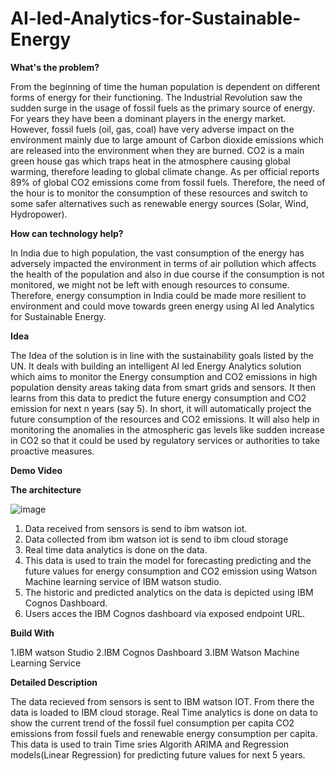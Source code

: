 # AI-led-Analytics-for-Sustainable-Energy

**What's the problem?**

From the beginning of time the human population is dependent on different forms of energy for their functioning. The Industrial Revolution saw the sudden surge in the usage of fossil fuels as the primary source of energy. For years they have been a dominant players in the energy market.
However, fossil fuels (oil, gas, coal) have very adverse impact on the environment mainly due to large amount of Carbon dioxide emissions which are released into the environment when they are burned. CO2 is a main green house gas which traps heat in the atmosphere causing global warming, therefore leading to global climate change.
As per official reports 89% of global CO2 emissions come from fossil fuels. Therefore, the need of the hour is to monitor the consumption of these resources and switch to some safer alternatives such as renewable energy sources (Solar, Wind, Hydropower).

**How can technology help?**

In India due to high population, the vast consumption of the energy has adversely impacted the environment in terms of air pollution which affects the health of the population and also in due course if the consumption is not monitored, we might not be left with enough resources to consume.
Therefore, energy consumption in India could be made more resilient to environment and could move towards green energy using AI led Analytics for Sustainable Energy.

**Idea**

The Idea of the solution is in line with the sustainability goals listed by the UN. It deals with building an intelligent AI led Energy Analytics solution which aims to monitor the Energy consumption and CO2 emissions in high population density areas taking data from smart grids and sensors. It then learns from this data to predict the future energy consumption and CO2 emission for next n years (say 5). In short, it will automatically project the future consumption of the resources and CO2 emissions. It will also help in monitoring the anomalies in the atmospheric gas levels like sudden increase in CO2 so that it could be used by regulatory services or authorities to take proactive measures. 

**Demo Video**

**The architecture**

![image](https://user-images.githubusercontent.com/62833149/122596975-4f548180-d088-11eb-907c-ae7b33e509f2.png)


1. Data received from sensors is send to ibm watson iot.
2. Data collected from ibm watson iot is send to ibm cloud storage
3. Real time data analytics is done on the data.
4. This data is used to train the model for  forecasting predicting and the future values for energy consumption and CO2 emission using Watson Machine learning service of IBM      watson studio.
5.  The historic and predicted analytics on the data is depicted using IBM Cognos Dashboard.
6.  Users acces the IBM Cognos dashboard via exposed endpoint URL.

**Build With**

1.IBM watson Studio
2.IBM Cognos Dashboard
3.IBM Watson Machine Learning Service


**Detailed Description**

The data recieved from sensors is sent to IBM watson IOT. From there the data is loaded to IBM cloud storage. Real Time analytics is done on data to show the current trend of the fossil fuel consumption per capita CO2 emissions from fossil fuels and renewable energy consumption per capita. This data is used to train Time sries Algorith ARIMA and Regression models(Linear Regression) for predicting future values for next 5 years.


